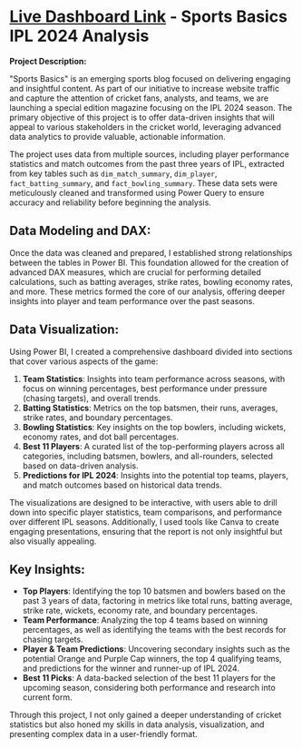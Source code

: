 # [Live Dashboard Link](https://app.fabric.microsoft.com/view?r=eyJrIjoiN2QwNTZjZDAtMDIwZS00ZDgzLTkwMjAtMTI3MWQzNjNkM2RhIiwidCI6ImRmODY3OWNkLWE4MGUtNDVkOC05OWFjLWM4M2VkN2ZmOTVhMCJ9) - Sports Basics IPL 2024 Analysis

**Project Description:**

"Sports Basics" is an emerging sports blog focused on delivering engaging and insightful content. As part of our initiative to increase website traffic and capture the attention of cricket fans, analysts, and teams, we are launching a special edition magazine focusing on the IPL 2024 season. The primary objective of this project is to offer data-driven insights that will appeal to various stakeholders in the cricket world, leveraging advanced data analytics to provide valuable, actionable information.

The project uses data from multiple sources, including player performance statistics and match outcomes from the past three years of IPL, extracted from key tables such as `dim_match_summary`, `dim_player`, `fact_batting_summary`, and `fact_bowling_summary`. These data sets were meticulously cleaned and transformed using Power Query to ensure accuracy and reliability before beginning the analysis.

## Data Modeling and DAX:

Once the data was cleaned and prepared, I established strong relationships between the tables in Power BI. This foundation allowed for the creation of advanced DAX measures, which are crucial for performing detailed calculations, such as batting averages, strike rates, bowling economy rates, and more. These metrics formed the core of our analysis, offering deeper insights into player and team performance over the past seasons.

## Data Visualization:

Using Power BI, I created a comprehensive dashboard divided into sections that cover various aspects of the game:

1. **Team Statistics**: Insights into team performance across seasons, with focus on winning percentages, best performance under pressure (chasing targets), and overall trends.
2. **Batting Statistics**: Metrics on the top batsmen, their runs, averages, strike rates, and boundary percentages.
3. **Bowling Statistics**: Key insights on the top bowlers, including wickets, economy rates, and dot ball percentages.
4. **Best 11 Players**: A curated list of the top-performing players across all categories, including batsmen, bowlers, and all-rounders, selected based on data-driven analysis.
5. **Predictions for IPL 2024**: Insights into the potential top teams, players, and match outcomes based on historical data trends.

The visualizations are designed to be interactive, with users able to drill down into specific player statistics, team comparisons, and performance over different IPL seasons. Additionally, I used tools like Canva to create engaging presentations, ensuring that the report is not only insightful but also visually appealing.

## Key Insights:

- **Top Players**: Identifying the top 10 batsmen and bowlers based on the past 3 years of data, factoring in metrics like total runs, batting average, strike rate, wickets, economy rate, and boundary percentages.
- **Team Performance**: Analyzing the top 4 teams based on winning percentages, as well as identifying the teams with the best records for chasing targets.
- **Player & Team Predictions**: Uncovering secondary insights such as the potential Orange and Purple Cap winners, the top 4 qualifying teams, and predictions for the winner and runner-up of IPL 2024.
- **Best 11 Picks**: A data-backed selection of the best 11 players for the upcoming season, considering both performance and research into current form.

Through this project, I not only gained a deeper understanding of cricket statistics but also honed my skills in data analysis, visualization, and presenting complex data in a user-friendly format.
